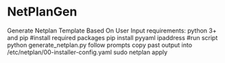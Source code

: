 # NetPlanGen
Generate Netplan Template Based On User Input
requirements: python 3+ and pip
#install required packages
pip install pyyaml ipaddress 
#run script
python generate_netplan.py
follow prompts
copy past output into /etc/netplan/00-installer-config.yaml
sudo netplan apply